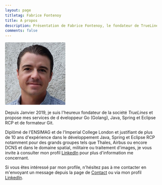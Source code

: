 ```yaml
---
layout: page
titletag: Fabrice Fontenoy
title: A propos
description: Présentation de Fabrice Fontenoy, le fondateur de TrueLines et développeur Go (Golang), Java, Spring, Eclipse RCP
comments: false
---
```


<div class="home-card">

<!--![Photo profil](./assets/images/common/profile.jpg "Photo profil"){: width="200px" .center-image}-->

<img src="./assets/images/common/profile.jpg" alt="Photo profil" style="width: 200px;" />
<p>
Depuis Janvier 2019, je suis l'heureux fondateur de la société <i>TrueLines</i> et propose mes services de d
éveloppeur Go (Golang), Java, Spring et Eclipse RCP et de formateur Git.

Diplômé de l'ENSIMAG et de l'Imperial College London et justifiant de plus de 10 ans d'expérience dans le développement Java, Spring et Eclipse RCP notamment pour des grands groupes tels que Thales, Airbus ou encore DCNS et dans le domaine spatial, militaire ou traitement d'images, je vous invite à consulter mon profil <a href="http://www.linkedin.com/in/FabriceFontenoy" target="_blank">LinkedIn</a> pour plus d'information me concernant.

Si vous êtes intéressé par mon profile, n'hésitez pas à me contacter en m'envoyant un message depuis la page de <a href="contact.html" target="_blank">Contact</a> ou via mon profil <a href="http://www.linkedin.com/in/FabriceFontenoy" target="_blank">LinkedIn</a>.
</p>
</div>
